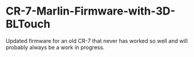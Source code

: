 # CR-7-Marlin-Firmware-with-3D-BLTouch
Updated firmware for an old CR-7 that never has worked so well and will probably always be a work in progress.
